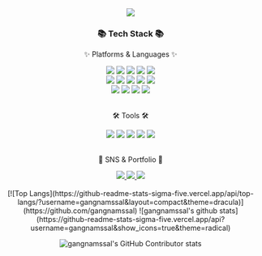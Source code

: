 <div align=center>
	<img src="https://capsule-render.vercel.app/api?type=waving&color=auto&height=200&section=header&text=TaeHeon%20Github!&fontSize=90" />	
</div>
<div align=center>
	<h3>📚 Tech Stack 📚</h3>
	<p>✨ Platforms & Languages ✨</p>
</div>
<div align="center">
	<img src="https://img.shields.io/badge/-JavaScript-F7DF1E?style=flat-plastic&logo=JavaScript&logoColor=black" />
	<img src="https://img.shields.io/badge/-TypeScript-2F74C0?style=flat-plastic&logo=TypeScript&logoColor=white" />
	<img src="https://img.shields.io/badge/-Python-3771A0?style=flat-plastic&logo=Python&logoColor=F7C73B" />
	<img src="https://img.shields.io/badge/-HTML5-DD4D25?style=flat-plastic&logo=HTML5&logoColor=white" />
	<img src="https://img.shields.io/badge/-CSS3-146EB0?style=flat-plastic&logo=CSS3&logoColor=white" />	
	<br>
	<img src="https://img.shields.io/badge/-React-5ED3F3?style=flat-plastic&logo=React&logoColor=white" />
	<img src="https://img.shields.io/badge/-Redux-764ABC?style=flat-plastic&logo=Redux&logoColor=white" />
	<img src="https://img.shields.io/badge/-ReduxSaga-949494?style=flat-plastic&logo=ReduxSaga&logoColor=85D26A" />
	<img src="https://img.shields.io/badge/-Zustand-443F36?style=flat-plastic&logo=Zustand&logoColor=white" />
	<img src="https://img.shields.io/badge/-ReactQuery-F73F51?style=flat-plastic&logo=ReactQuery&logoColor=white" />
	<br>
	<img src="https://img.shields.io/badge/-Vue.js-00BB7C?style=flat-plastic&logo=Vue.js&logoColor=white" />
	<img src="https://img.shields.io/badge/-Emotion.js-C43BAD?style=flat-plastic&logo=Emotion.js&logoColor=85D26A" />
	<img src="https://img.shields.io/badge/-D3.js-F9A03C?style=flat-plastic&logo=D3.js&logoColor=white" />
	<img src="https://img.shields.io/badge/-GreenSock-88CE02?style=flat-plastic&logo=GreenSock&logoColor=white" />
</div>
<br>
<div align=center>
	<p>🛠 Tools 🛠</p>
</div>
<div align=center>
	<img src="https://img.shields.io/badge/Visual%20Studio%20Code-007ACC?style=flat&logo=VisualStudioCode&logoColor=white" />
	<img src="https://img.shields.io/badge/GitHub-181717?style=flat&logo=GitHub&logoColor=white" />
	<img src="https://img.shields.io/badge/-Jira-2580F7?style=flat-plastic&logo=Jira&logoColor=white" />
	<img src="https://img.shields.io/badge/-Notion-000000?style=flat-plastic&logo=Notion&logoColor=white" />
	<img src="https://img.shields.io/badge/-Figma-white?style=flat-plastic&logo=Figma&logoColor=rgb(234,76,29)" />
</div>
<br>
<div align=center>
	<p>🎨 SNS & Portfolio 🎨</p>
</div>
<div align=center>
	<a href="https://blog.naver.com/24691116">
		<img src="https://img.shields.io/badge/NaverBlog-20D789?style=flat&logo=naver&logoColor=white" />
	</a>
	<a href="mailto:24691116@naver.com">
		<img src="https://img.shields.io/badge/Mail-30B980?style=flat&logo=Gmail&logoColor=white" />
	</a>
	<a href="https://gangnamssal.notion.site/9580e24a17a343eeab12db7ed9e0e099">
		<img src="https://img.shields.io/badge/Notion-000000?style=flat&logo=Notion&logoColor=white" />
	</a>
	<br>
</div>
<div align=center>
	<br>
[![Top Langs](https://github-readme-stats-sigma-five.vercel.app/api/top-langs/?username=gangnamssal&layout=compact&theme=dracula)](https://github.com/gangnamssal)
![gangnamssal's github stats](https://github-readme-stats-sigma-five.vercel.app/api?username=gangnamssal&show_icons=true&theme=radical)

![gangnamssal's GitHub Contributor stats](https://github-contributor-stats.vercel.app/api?username=gangnamssal)
</div>
